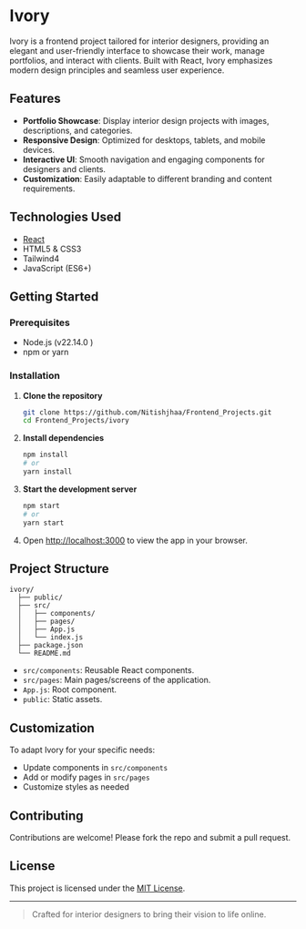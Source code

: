 # Ivory

Ivory is a frontend project tailored for interior designers, providing an elegant and user-friendly interface to showcase their work, manage portfolios, and interact with clients. Built with React, Ivory emphasizes modern design principles and seamless user experience.

## Features

- **Portfolio Showcase**: Display interior design projects with images, descriptions, and categories.
- **Responsive Design**: Optimized for desktops, tablets, and mobile devices.
- **Interactive UI**: Smooth navigation and engaging components for designers and clients.
- **Customization**: Easily adaptable to different branding and content requirements.

## Technologies Used

- [React](https://react.dev/)
- HTML5 & CSS3
- Tailwind4
- JavaScript (ES6+)

## Getting Started

### Prerequisites

- Node.js (v22.14.0 )
- npm or yarn

### Installation

1. **Clone the repository**
   ```bash
   git clone https://github.com/Nitishjhaa/Frontend_Projects.git
   cd Frontend_Projects/ivory
   ```

2. **Install dependencies**
   ```bash
   npm install
   # or
   yarn install
   ```

3. **Start the development server**
   ```bash
   npm start
   # or
   yarn start
   ```

4. Open [http://localhost:3000](http://localhost:3000) to view the app in your browser.

## Project Structure

```
ivory/
  ├── public/
  ├── src/
  │   ├── components/
  │   ├── pages/
  │   ├── App.js
  │   └── index.js
  ├── package.json
  └── README.md
```

- `src/components`: Reusable React components.
- `src/pages`: Main pages/screens of the application.
- `App.js`: Root component.
- `public`: Static assets.

## Customization

To adapt Ivory for your specific needs:
- Update components in `src/components`
- Add or modify pages in `src/pages`
- Customize styles as needed

## Contributing

Contributions are welcome! Please fork the repo and submit a pull request.

## License

This project is licensed under the [MIT License](../LICENSE).

---

> Crafted for interior designers to bring their vision to life online.
